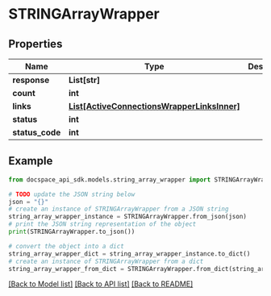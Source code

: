 # STRINGArrayWrapper

## Properties

Name | Type | Description | Notes
------------ | ------------- | ------------- | -------------
**response** | **List[str]** |  | [optional] 
**count** | **int** |  | [optional] 
**links** | [**List[ActiveConnectionsWrapperLinksInner]**](ActiveConnectionsWrapperLinksInner.md) |  | [optional] 
**status** | **int** |  | [optional] 
**status_code** | **int** |  | [optional] 

## Example

```python
from docspace_api_sdk.models.string_array_wrapper import STRINGArrayWrapper

# TODO update the JSON string below
json = "{}"
# create an instance of STRINGArrayWrapper from a JSON string
string_array_wrapper_instance = STRINGArrayWrapper.from_json(json)
# print the JSON string representation of the object
print(STRINGArrayWrapper.to_json())

# convert the object into a dict
string_array_wrapper_dict = string_array_wrapper_instance.to_dict()
# create an instance of STRINGArrayWrapper from a dict
string_array_wrapper_from_dict = STRINGArrayWrapper.from_dict(string_array_wrapper_dict)
```
[[Back to Model list]](../README.md#documentation-for-models) [[Back to API list]](../README.md#documentation-for-api-endpoints) [[Back to README]](../README.md)


